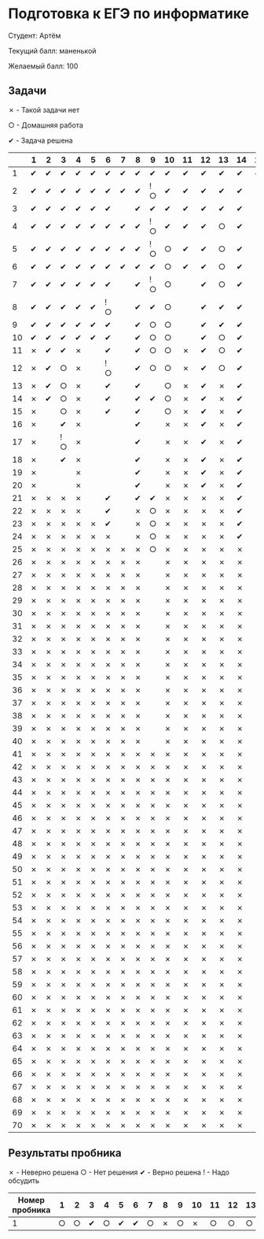 # Подготовка к ЕГЭ по информатике

Студент: Артём

Текущий балл: маненькой

Желаемый балл: 100

## Задачи

✗ - Такой задачи нет

○ - Домашняя работа

✔ - Задача решена


|    | 1 | 2 | 3  | 4 | 5 | 6  | 7 | 8 | 9  | 10 | 11 | 12 | 13 | 14 | 15 | 16 | 17 | 18 | 19 | 20 | 21 | 22 | 23 | 24 | 25 | 26 | 27 |
|----|---|---|----|---|---|----|---|---|----|----|----|----|----|----|----|----|----|----|----|----|----|----|----|----|----|----|----|
| 1  | ✔ | ✔ | ✔  | ✔ | ✔ | ✔  | ✔ | ✔ | ✔  | ✔  | ✔  | ✔  | ✔  | ✔  | ✔  | ✔  |    |    |  ✔ |  ✔ |  ✔ |    |    |    |    |    |    |
| 2  | ✔ | ✔ | ✔  | ✔ | ✔ | ✔  | ✔ | ✔ | !○ | ✔  | ✔  | ✔  | ✔  | ✔  |    | ○  |    |    |    |    |    |    |    |    |    |    |    |
| 3  | ✔ | ✔ | ✔  | ✔ | ✔ | ✔  |   | ✔ | ✔  | ✔  | ✔  | ✔  | ✔  | ✔  |    | ○  |    |    |    |    |    |    |    |    |    |    |    |
| 4  | ✔ | ✔ | ✔  | ✔ | ✔ | ✔  | ✔ | ✔ | !○ | ✔  | ✔  | ✔  | ○  | ✔  |    | ✔  |    |    |    |    |    |    |    |    |    |    |    |
| 5  | ✔ | ✔ | ✔  | ✔ | ✔ | ✔  | ✔ | ✔ | !○ | ○  | ✔  | ✔  | ○  | ✔  |    | ○  |    |    |    |    |    |    |    |    |    |    |    |
| 6  | ✔ | ✔ | ✔  | ✔ | ✔ | ✔  | ✔ | ✔ | ✔  | ○  | ✔  | ✔  | ○  | ✔  |    | ○  |    |    |    |    |    |    |    |    |    |    |    |
| 7  | ✔ | ✔ | ✔  | ✔ | ✔ | ✔  |   | ✔ | !○ | ○  |    | ✔  | ○  | ✔  |    | ○  |    |    |    |    |    |    |    |    |    |    |    |
| 8  | ✔ | ✔ | ✔  | ✔ | ✔ | !○ |   | ✔ | ✔  | ○  |    | ✔  | ✔  | ✔  |    | ○  |    |    |    |    |    |    |    |    |    |    |    |
| 9  | ✔ | ✔ | ✔  | ✔ | ✔ | ✔  |   | ✔ | ○  | ○  |    | ✔  | ✔  | ✔  |    | ✔  |    |    |    |    |    |    |    |    |    |    |    |
| 10 | ✔ | ✔ | ✔  | ✔ | ✔ | ✔  |   | ✔ | ○  | ○  |    | ✔  | ○  | ✔  |    | ○  |    |    |    |    |    |    |    |    |    |    |    |
| 11 | ✗ | ✔ | ✔  | ✗ |   | ✔  |   | ✔ | ○  | ○  | ✗  | ✔  | ○  | ✔  |    | ○  |    |    |    |    |    |    |    |    |    |    |    |
| 12 | ✗ | ✔ | ○  | ✗ |   | !○ |   | ✔ | ○  | ○  | ✗  | ✔  | ○  | ✔  |    | ○  |    |    |    |    |    |    |    |    |    |    |    |
| 13 | ✗ | ✔ | ○  | ✗ |   | ✔  |   | ✔ |    | ○  | ✗  | ✔  | ✗  | ✔  |    | ✔  |    |    |    |    |    |    |    |    |    |    |    |
| 14 | ✗ | ✔ | ○  | ✗ |   | ✔  |   | ✔ | ✔  | ○  | ✗  | ✔  | ✗  | ✔  |    |    |    |    |    |    |    |    |    |    |    |    |    |
| 15 | ✗ |   | ○  | ✗ |   | ✔  |   | ✔ |    | ○  | ✗  | ✔  | ✗  | ✔  |    |    |    |    |    |    |    |    |    |    |    |    |    |
| 16 | ✗ |   | ✔  | ✗ |   |    |   | ✔ |    | ✗  | ✗  | ✔  | ✗  | ✔  |    |    |    |    |    |    |    | ✗  |    |    |    |    |    |
| 17 | ✗ |   | !○ | ✗ |   |    |   | ✔ |    | ✗  | ✗  | ✔  | ✗  | ✔  |    |    |    |    | ✗  | ✗  | ✗  | ✗  |    |    |    |    |    |
| 18 | ✗ |   | ✔  | ✗ |   |    |   | ✔ |    | ✗  | ✗  | ✔  | ✗  | ✔  |    |    |    |    | ✗  | ✗  | ✗  | ✗  |    |    |    |    |    |
| 19 | ✗ |   |    | ✗ |   |    |   | ✔ |    | ✗  | ✗  | ✔  | ✗  | ✔  |    | ✔  |    |    | ✗  | ✗  | ✗  | ✗  |    |    |    |    |    |
| 20 | ✗ |   |    | ✗ |   |    |   | ✔ |    | ✗  | ✗  | ✔  | ✗  | ✔  |    |    |    |    | ✗  | ✗  | ✗  | ✗  |    |    |    |    |    |
| 21 | ✗ | ✗ | ✗  | ✗ |   | ✔  |   | ✔ | ✔  | ✗  | ✗  | ✗  | ✗  | ✔  | ✗  |    | ✗  |    | ✗  | ✗  | ✗  | ✗  |    |    |    |    |    |
| 22 | ✗ | ✗ | ✗  | ✗ |   | ✔  |   | ✗ | ○  | ✗  | ✗  | ✗  | ✗  | ✔  | ✗  | ✔  | ✗  |    | ✗  | ✗  | ✗  | ✗  |    |    |    |    |    |
| 23 | ✗ | ✗ | ✗  | ✗ | ✗ | ✔  |   | ✗ | ○  | ✗  | ✗  | ✗  | ✗  | ✔  | ✗  | ✔  | ✗  |    | ✗  | ✗  | ✗  | ✗  |    |    |    |    |    |
| 24 | ✗ | ✗ | ✗  | ✗ | ✗ | ✗  |   | ✗ | ○  | ✗  | ✗  | ✗  | ✗  | ✔  | ✗  |    | ✗  |    | ✗  | ✗  | ✗  | ✗  |    |    |    |    |    |
| 25 | ✗ | ✗ | ✗  | ✗ | ✗ | ✗  | ✗ | ✗ | ○  | ✗  | ✗  | ✗  | ✗  | ✗  | ✗  |    | ✗  |    | ✗  | ✗  | ✗  | ✗  |    |    |    |    |    |
| 26 | ✗ | ✗ | ✗  | ✗ | ✗ | ✗  | ✗ | ✗ |    | ✗  | ✗  | ✗  | ✗  | ✗  | ✗  |    | ✗  |    | ✗  | ✗  | ✗  | ✗  | ✗  |    |    | ✗  |    |
| 27 | ✗ | ✗ | ✗  | ✗ | ✗ | ✗  | ✗ | ✗ |    | ✗  | ✗  | ✗  | ✗  | ✗  | ✗  |    | ✗  |    | ✗  | ✗  | ✗  | ✗  | ✗  |    |    | ✗  |    |
| 28 | ✗ | ✗ | ✗  | ✗ | ✗ | ✗  | ✗ | ✗ |    | ✗  | ✗  | ✗  | ✗  | ✗  | ✗  |    | ✗  |    | ✗  | ✗  | ✗  | ✗  | ✗  |    |    | ✗  |    |
| 29 | ✗ | ✗ | ✗  | ✗ | ✗ | ✗  | ✗ | ✗ |    | ✗  | ✗  | ✗  | ✗  | ✗  | ✗  | ✔  | ✗  | ✗  | ✗  | ✗  | ✗  | ✗  | ✗  |    |    | ✗  |    |
| 30 | ✗ | ✗ | ✗  | ✗ | ✗ | ✗  | ✗ | ✗ |    | ✗  | ✗  | ✗  | ✗  | ✗  | ✗  |    | ✗  | ✗  | ✗  | ✗  | ✗  | ✗  | ✗  |    |    | ✗  |    |
| 31 | ✗ | ✗ | ✗  | ✗ | ✗ | ✗  | ✗ | ✗ |    | ✗  | ✗  | ✗  | ✗  | ✗  | ✗  | ✗  | ✗  | ✗  | ✗  | ✗  | ✗  | ✗  | ✗  |    | ✗  | ✗  |    |
| 32 | ✗ | ✗ | ✗  | ✗ | ✗ | ✗  | ✗ | ✗ |    | ✗  | ✗  | ✗  | ✗  | ✗  | ✗  | ✗  | ✗  | ✗  | ✗  | ✗  | ✗  | ✗  | ✗  |    | ✗  | ✗  |    |
| 33 | ✗ | ✗ | ✗  | ✗ | ✗ | ✗  | ✗ | ✗ |    | ✗  | ✗  | ✗  | ✗  | ✗  | ✗  | ✗  | ✗  | ✗  | ✗  | ✗  | ✗  | ✗  | ✗  |    | ✗  | ✗  |    |
| 34 | ✗ | ✗ | ✗  | ✗ | ✗ | ✗  | ✗ | ✗ |    | ✗  | ✗  | ✗  | ✗  | ✗  | ✗  | ✗  | ✗  | ✗  | ✗  | ✗  | ✗  | ✗  | ✗  |    | ✗  | ✗  |    |
| 35 | ✗ | ✗ | ✗  | ✗ | ✗ | ✗  | ✗ | ✗ |    | ✗  | ✗  | ✗  | ✗  | ✗  | ✗  | ✗  | ✗  | ✗  | ✗  | ✗  | ✗  | ✗  | ✗  |    | ✗  | ✗  |    |
| 36 | ✗ | ✗ | ✗  | ✗ | ✗ | ✗  | ✗ | ✗ |    | ✗  | ✗  | ✗  | ✗  | ✗  | ✗  | ✗  | ✗  | ✗  | ✗  | ✗  | ✗  | ✗  | ✗  |    | ✗  | ✗  |    |
| 37 | ✗ | ✗ | ✗  | ✗ | ✗ | ✗  | ✗ | ✗ |    | ✗  | ✗  | ✗  | ✗  | ✗  | ✗  | ✗  | ✗  | ✗  | ✗  | ✗  | ✗  | ✗  | ✗  |    | ✗  | ✗  |    |
| 38 | ✗ | ✗ | ✗  | ✗ | ✗ | ✗  | ✗ | ✗ |    | ✗  | ✗  | ✗  | ✗  | ✗  | ✗  | ✗  | ✗  | ✗  | ✗  | ✗  | ✗  | ✗  | ✗  |    | ✗  | ✗  |    |
| 39 | ✗ | ✗ | ✗  | ✗ | ✗ | ✗  | ✗ | ✗ |    | ✗  | ✗  | ✗  | ✗  | ✗  | ✗  | ✗  | ✗  | ✗  | ✗  | ✗  | ✗  | ✗  | ✗  |    | ✗  | ✗  |    |
| 40 | ✗ | ✗ | ✗  | ✗ | ✗ | ✗  | ✗ | ✗ |    | ✗  | ✗  | ✗  | ✗  | ✗  | ✗  | ✗  | ✗  | ✗  | ✗  | ✗  | ✗  | ✗  | ✗  |    | ✗  | ✗  |    |
| 41 | ✗ | ✗ | ✗  | ✗ | ✗ | ✗  | ✗ | ✗ | ✗  | ✗  | ✗  | ✗  | ✗  | ✗  | ✗  | ✗  | ✗  | ✗  | ✗  | ✗  | ✗  | ✗  | ✗  |    | ✗  | ✗  |    |
| 42 | ✗ | ✗ | ✗  | ✗ | ✗ | ✗  | ✗ | ✗ | ✗  | ✗  | ✗  | ✗  | ✗  | ✗  | ✗  | ✗  | ✗  | ✗  | ✗  | ✗  | ✗  | ✗  | ✗  |    | ✗  | ✗  |    |
| 43 | ✗ | ✗ | ✗  | ✗ | ✗ | ✗  | ✗ | ✗ | ✗  | ✗  | ✗  | ✗  | ✗  | ✗  | ✗  | ✗  | ✗  | ✗  | ✗  | ✗  | ✗  | ✗  | ✗  |    | ✗  | ✗  |    |
| 44 | ✗ | ✗ | ✗  | ✗ | ✗ | ✗  | ✗ | ✗ | ✗  | ✗  | ✗  | ✗  | ✗  | ✗  | ✗  | ✗  | ✗  | ✗  | ✗  | ✗  | ✗  | ✗  | ✗  |    | ✗  | ✗  |    |
| 45 | ✗ | ✗ | ✗  | ✗ | ✗ | ✗  | ✗ | ✗ | ✗  | ✗  | ✗  | ✗  | ✗  | ✗  | ✗  | ✗  | ✗  | ✗  | ✗  | ✗  | ✗  | ✗  | ✗  |    | ✗  | ✗  |    |
| 46 | ✗ | ✗ | ✗  | ✗ | ✗ | ✗  | ✗ | ✗ | ✗  | ✗  | ✗  | ✗  | ✗  | ✗  | ✗  | ✗  | ✗  | ✗  | ✗  | ✗  | ✗  | ✗  | ✗  |    | ✗  | ✗  |    |
| 47 | ✗ | ✗ | ✗  | ✗ | ✗ | ✗  | ✗ | ✗ | ✗  | ✗  | ✗  | ✗  | ✗  | ✗  | ✗  | ✗  | ✗  | ✗  | ✗  | ✗  | ✗  | ✗  | ✗  |    | ✗  | ✗  |    |
| 48 | ✗ | ✗ | ✗  | ✗ | ✗ | ✗  | ✗ | ✗ | ✗  | ✗  | ✗  | ✗  | ✗  | ✗  | ✗  | ✗  | ✗  | ✗  | ✗  | ✗  | ✗  | ✗  | ✗  | ✗  | ✗  | ✗  |    |
| 49 | ✗ | ✗ | ✗  | ✗ | ✗ | ✗  | ✗ | ✗ | ✗  | ✗  | ✗  | ✗  | ✗  | ✗  | ✗  | ✗  | ✗  | ✗  | ✗  | ✗  | ✗  | ✗  | ✗  | ✗  | ✗  | ✗  |    |
| 50 | ✗ | ✗ | ✗  | ✗ | ✗ | ✗  | ✗ | ✗ | ✗  | ✗  | ✗  | ✗  | ✗  | ✗  | ✗  | ✗  | ✗  | ✗  | ✗  | ✗  | ✗  | ✗  | ✗  | ✗  | ✗  | ✗  |    |
| 51 | ✗ | ✗ | ✗  | ✗ | ✗ | ✗  | ✗ | ✗ | ✗  | ✗  | ✗  | ✗  | ✗  | ✗  | ✗  | ✗  | ✗  | ✗  | ✗  | ✗  | ✗  | ✗  | ✗  | ✗  | ✗  | ✗  |    |
| 52 | ✗ | ✗ | ✗  | ✗ | ✗ | ✗  | ✗ | ✗ | ✗  | ✗  | ✗  | ✗  | ✗  | ✗  | ✗  | ✗  | ✗  | ✗  | ✗  | ✗  | ✗  | ✗  | ✗  | ✗  | ✗  | ✗  |    |
| 53 | ✗ | ✗ | ✗  | ✗ | ✗ | ✗  | ✗ | ✗ | ✗  | ✗  | ✗  | ✗  | ✗  | ✗  | ✗  | ✗  | ✗  | ✗  | ✗  | ✗  | ✗  | ✗  | ✗  | ✗  | ✗  | ✗  |    |
| 54 | ✗ | ✗ | ✗  | ✗ | ✗ | ✗  | ✗ | ✗ | ✗  | ✗  | ✗  | ✗  | ✗  | ✗  | ✗  | ✗  | ✗  | ✗  | ✗  | ✗  | ✗  | ✗  | ✗  | ✗  | ✗  | ✗  |    |
| 55 | ✗ | ✗ | ✗  | ✗ | ✗ | ✗  | ✗ | ✗ | ✗  | ✗  | ✗  | ✗  | ✗  | ✗  | ✗  | ✗  | ✗  | ✗  | ✗  | ✗  | ✗  | ✗  | ✗  | ✗  | ✗  | ✗  |    |
| 56 | ✗ | ✗ | ✗  | ✗ | ✗ | ✗  | ✗ | ✗ | ✗  | ✗  | ✗  | ✗  | ✗  | ✗  | ✗  | ✗  | ✗  | ✗  | ✗  | ✗  | ✗  | ✗  | ✗  | ✗  | ✗  | ✗  |    |
| 57 | ✗ | ✗ | ✗  | ✗ | ✗ | ✗  | ✗ | ✗ | ✗  | ✗  | ✗  | ✗  | ✗  | ✗  | ✗  | ✗  | ✗  | ✗  | ✗  | ✗  | ✗  | ✗  | ✗  | ✗  | ✗  | ✗  |    |
| 58 | ✗ | ✗ | ✗  | ✗ | ✗ | ✗  | ✗ | ✗ | ✗  | ✗  | ✗  | ✗  | ✗  | ✗  | ✗  | ✗  | ✗  | ✗  | ✗  | ✗  | ✗  | ✗  | ✗  | ✗  | ✗  | ✗  |    |
| 59 | ✗ | ✗ | ✗  | ✗ | ✗ | ✗  | ✗ | ✗ | ✗  | ✗  | ✗  | ✗  | ✗  | ✗  | ✗  | ✗  | ✗  | ✗  | ✗  | ✗  | ✗  | ✗  | ✗  | ✗  | ✗  | ✗  |    |
| 60 | ✗ | ✗ | ✗  | ✗ | ✗ | ✗  | ✗ | ✗ | ✗  | ✗  | ✗  | ✗  | ✗  | ✗  | ✗  | ✗  | ✗  | ✗  | ✗  | ✗  | ✗  | ✗  | ✗  | ✗  | ✗  | ✗  |    |
| 61 | ✗ | ✗ | ✗  | ✗ | ✗ | ✗  | ✗ | ✗ | ✗  | ✗  | ✗  | ✗  | ✗  | ✗  | ✗  | ✗  | ✗  | ✗  | ✗  | ✗  | ✗  | ✗  | ✗  | ✗  | ✗  | ✗  |    |
| 62 | ✗ | ✗ | ✗  | ✗ | ✗ | ✗  | ✗ | ✗ | ✗  | ✗  | ✗  | ✗  | ✗  | ✗  | ✗  | ✗  | ✗  | ✗  | ✗  | ✗  | ✗  | ✗  | ✗  | ✗  | ✗  | ✗  |    |
| 63 | ✗ | ✗ | ✗  | ✗ | ✗ | ✗  | ✗ | ✗ | ✗  | ✗  | ✗  | ✗  | ✗  | ✗  | ✗  | ✗  | ✗  | ✗  | ✗  | ✗  | ✗  | ✗  | ✗  | ✗  | ✗  | ✗  |    |
| 64 | ✗ | ✗ | ✗  | ✗ | ✗ | ✗  | ✗ | ✗ | ✗  | ✗  | ✗  | ✗  | ✗  | ✗  | ✗  | ✗  | ✗  | ✗  | ✗  | ✗  | ✗  | ✗  | ✗  | ✗  | ✗  | ✗  |    |
| 65 | ✗ | ✗ | ✗  | ✗ | ✗ | ✗  | ✗ | ✗ | ✗  | ✗  | ✗  | ✗  | ✗  | ✗  | ✗  | ✗  | ✗  | ✗  | ✗  | ✗  | ✗  | ✗  | ✗  | ✗  | ✗  | ✗  |    |
| 66 | ✗ | ✗ | ✗  | ✗ | ✗ | ✗  | ✗ | ✗ | ✗  | ✗  | ✗  | ✗  | ✗  | ✗  | ✗  | ✗  | ✗  | ✗  | ✗  | ✗  | ✗  | ✗  | ✗  | ✗  | ✗  | ✗  |    |
| 67 | ✗ | ✗ | ✗  | ✗ | ✗ | ✗  | ✗ | ✗ | ✗  | ✗  | ✗  | ✗  | ✗  | ✗  | ✗  | ✗  | ✗  | ✗  | ✗  | ✗  | ✗  | ✗  | ✗  | ✗  | ✗  | ✗  |    |
| 68 | ✗ | ✗ | ✗  | ✗ | ✗ | ✗  | ✗ | ✗ | ✗  | ✗  | ✗  | ✗  | ✗  | ✗  | ✗  | ✗  | ✗  | ✗  | ✗  | ✗  | ✗  | ✗  | ✗  | ✗  | ✗  | ✗  |    |
| 69 | ✗ | ✗ | ✗  | ✗ | ✗ | ✗  | ✗ | ✗ | ✗  | ✗  | ✗  | ✗  | ✗  | ✗  | ✗  | ✗  | ✗  | ✗  | ✗  | ✗  | ✗  | ✗  | ✗  | ✗  | ✗  | ✗  |    |
| 70 | ✗ | ✗ | ✗  | ✗ | ✗ | ✗  | ✗ | ✗ | ✗  | ✗  | ✗  | ✗  | ✗  | ✗  | ✗  | ✗  | ✗  | ✗  | ✗  | ✗  | ✗  | ✗  | ✗  | ✗  | ✗  | ✗  |    |

## Результаты пробника

✗ - Неверно решена
○ - Нет решения
✔︎ - Верно решена
! - Надо обсудить

| Номер пробника | 1   | 2   | 3   | 4   | 5   | 6   | 7   | 8   | 9   | 10 | 11  | 12  | 13  | 14  | 15  | 16  | 17  | 18  | 19  | 20  | 21  | 22  | 23  | 24  | 25  | 26  | 27  |
| -------------- | --- | --- | --- | --- | --- | --- | --- | --- | --- | -- | --- | --- | --- | --- | --- | --- | --- | --- | --- | --- | --- | --- | --- | --- | --- | --- | --- |
| 1              | ○   | ○   | ✔︎  | ○   | ✔︎  | ✔︎  | ○   | ✗   | ○   | ✗  | ○   | ○   | ○   | ○   | ○   | ○   | ○   | ○   | ○   | ○   | ○   | ○   | ○   | ○   | ○   | ○   | ○   |


